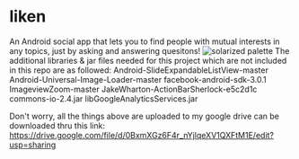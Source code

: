 liken
=====

An Android social app that lets you to find people with mutual interests in any topics, just by asking and answering quesitons!
![solarized palette](https://github.com/altercation/solarized/raw/master/img/solarized-palette.png)
The additional libraries & jar files needed for this project which are not included in this repo are as followed:
Android-SlideExpandableListView-master
Android-Universal-Image-Loader-master
facebook-android-sdk-3.0.1
ImageviewZoom-master
JakeWharton-ActionBarSherlock-e5c2d1c
commons-io-2.4.jar
libGoogleAnalyticsServices.jar


Don't worry, all the things above are uploaded to my google drive can be downloaded thru this link:
https://drive.google.com/file/d/0BxmXGz6F4r_nYjlqeXV1QXFtM1E/edit?usp=sharing
